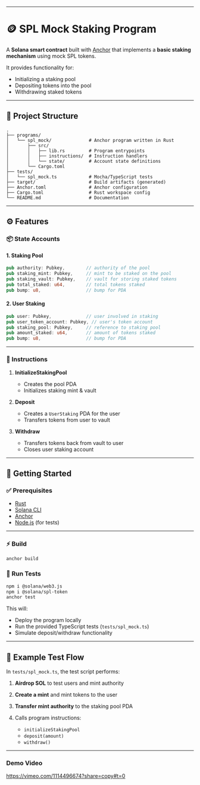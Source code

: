 
---

# 🪙 SPL Mock Staking Program

A **Solana smart contract** built with [Anchor](https://book.anchor-lang.com/) that implements a **basic staking mechanism** using mock SPL tokens.

It provides functionality for:

* Initializing a staking pool
* Depositing tokens into the pool
* Withdrawing staked tokens

---

## 📂 Project Structure

```
.
├── programs/
│   └── spl_mock/              # Anchor program written in Rust
│       ├── src/
│       │   ├── lib.rs         # Program entrypoints
│       │   ├── instructions/  # Instruction handlers
│       │   └── state/         # Account state definitions
│       └── Cargo.toml
├── tests/
│   └── spl_mock.ts            # Mocha/TypeScript tests
├── target/                    # Build artifacts (generated)
├── Anchor.toml                # Anchor configuration
├── Cargo.toml                 # Rust workspace config
└── README.md                  # Documentation
```

---

## ⚙️ Features

### 📦 State Accounts

#### 1. **Staking Pool**

```rust
pub authority: Pubkey,        // authority of the pool
pub staking_mint: Pubkey,     // mint to be staked on the pool
pub staking_vault: Pubkey,    // vault for storing staked tokens
pub total_staked: u64,        // total tokens staked
pub bump: u8,                 // bump for PDA
```

#### 2. **User Staking**

```rust
pub user: Pubkey,             // user involved in staking
pub user_token_account: Pubkey, // user's token account
pub staking_pool: Pubkey,     // reference to staking pool
pub amount_staked: u64,       // amount of tokens staked
pub bump: u8,                 // bump for PDA
```

---

### 📜 Instructions

1. **InitializeStakingPool**

   * Creates the pool PDA
   * Initializes staking mint & vault

2. **Deposit**

   * Creates a `UserStaking` PDA for the user
   * Transfers tokens from user to vault

3. **Withdraw**

   * Transfers tokens back from vault to user
   * Closes user staking account

---


## 🚀 Getting Started

### ✅ Prerequisites

* [Rust](https://www.rust-lang.org/tools/install)
* [Solana CLI](https://docs.solana.com/cli/install-solana-cli)
* [Anchor](https://book.anchor-lang.com/getting_started/installation.html)
* [Node.js](https://nodejs.org/) (for tests)

---

### ⚡ Build

```bash
anchor build
```

### 🧪 Run Tests

```bash
npm i @solana/web3.js
npm i @solana/spl-token
anchor test
```

This will:

* Deploy the program locally
* Run the provided TypeScript tests (`tests/spl_mock.ts`)
* Simulate deposit/withdraw functionality

---

## 🔬 Example Test Flow

In `tests/spl_mock.ts`, the test script performs:

1. **Airdrop SOL** to test users and mint authority
2. **Create a mint** and mint tokens to the user
3. **Transfer mint authority** to the staking pool PDA
4. Calls program instructions:

   * `initializeStakingPool`
   * `deposit(amount)`
   * `withdraw()`

---
###  Demo Video 
https://vimeo.com/1114496674?share=copy#t=0

